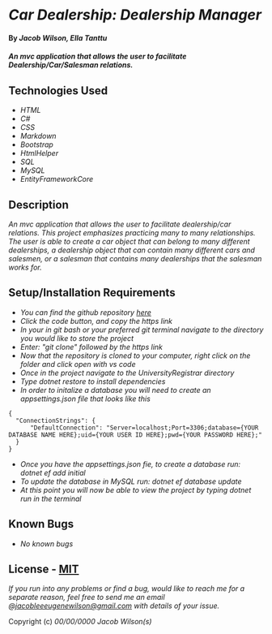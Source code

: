# _Car Dealership: Dealership Manager_

#### By _**Jacob Wilson, Ella Tanttu**_

#### _An mvc application that allows the user to facilitate Dealership/Car/Salesman relations._

## Technologies Used

* _HTML_
* _C#_
* _CSS_
* _Markdown_
* _Bootstrap_
* _HtmlHelper_
* _SQL_
* _MySQL_
* _EntityFrameworkCore_
## Description

_An mvc application that allows the user to facilitate dealership/car relations. This project emphasizes practicing many to many relationships. The user is able to create a car object that can belong to many different dealerships, a dealership object that can contain many different cars and salesmen, or a salesman that contains many dealerships that the salesman works for._

## Setup/Installation Requirements

* _You can find the github repository [here](https://github.com/JLEWilson/CarDealership.Solution)_
* _Click the code button, and copy the https link_
* _In your in git bash or your preferred git terminal navigate to the directory you would like to store the project_
* _Enter: "git clone" followed by the https link_
* _Now that the repository is cloned to your computer, right click on the folder and click open with vs code_
* _Once in the project navigate to the UniversityRegistrar directory_
* _Type dotnet restore to install dependencies_
* _In order to initalize a database you will need to create an appsettings.json file that looks like this_
```
{
  "ConnectionStrings": {
      "DefaultConnection": "Server=localhost;Port=3306;database={YOUR DATABASE NAME HERE};uid={YOUR USER ID HERE};pwd={YOUR PASSWORD HERE};"
  }
}
```
* _Once you have the appsettings.json fie, to create a database run: dotnet ef add initial_
* _To update the database in MySQL run: dotnet ef database update_
* _At this point you will now be able to view the project by typing dotnet run in the terminal_


## Known Bugs

* _No known bugs_

## License - [MIT](https://opensource.org/licenses/MIT)

_If you run into any problems or find a bug, would like to reach me for a separate reason, feel free to send me an email @jacobleeeugenewilson@gmail.com with details of your issue._

Copyright (c) _00/00/0000_ _Jacob Wilson(s)_